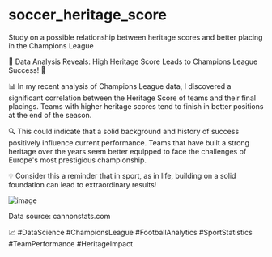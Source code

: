 # soccer_heritage_score
Study on a possible relationship between heritage scores and better placing in the Champions League

🚀 Data Analysis Reveals: High Heritage Score Leads to Champions League Success! 🚀

📊 In my recent analysis of Champions League data, I discovered a significant correlation between the Heritage Score of teams and their final placings. Teams with higher heritage scores tend to finish in better positions at the end of the season.

🔍 This could indicate that a solid background and history of success positively influence current performance. Teams that have built a strong heritage over the years seem better equipped to face the challenges of Europe's most prestigious championship.

💡 Consider this a reminder that in sport, as in life, building on a solid foundation can lead to extraordinary results!

![image](https://github.com/giuseppemaiorano/soccer_heritage_score/assets/40656151/91fbeb42-6fd8-47ef-bf76-02ce740116fa)

Data source: cannonstats.com

📈 #DataScience #ChampionsLeague #FootballAnalytics #SportStatistics #TeamPerformance #HeritageImpact
